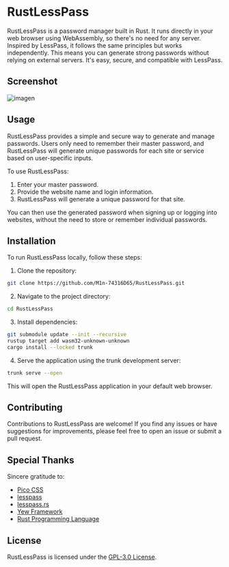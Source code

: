 # RustLessPass

RustLessPass is a password manager built in Rust. It runs directly in your web browser using WebAssembly, so there's no need for any server. Inspired by LessPass, it follows the same principles but works independently. This means you can generate strong passwords without relying on external servers. It's easy, secure, and compatible with LessPass.

## Screenshot

![imagen](https://github.com/M1n-74316D65/RustLessPass/assets/54779580/9edf60a7-581f-4474-beaf-20ba76841310)

## Usage

RustLessPass provides a simple and secure way to generate and manage passwords. Users only need to remember their master password, and RustLessPass will generate unique passwords for each site or service based on user-specific inputs.

To use RustLessPass:

1. Enter your master password.
2. Provide the website name and login information.
3. RustLessPass will generate a unique password for that site.

You can then use the generated password when signing up or logging into websites, without the need to store or remember individual passwords.

## Installation

To run RustLessPass locally, follow these steps:

1. Clone the repository:
```bash
git clone https://github.com/M1n-74316D65/RustLessPass.git
```
2. Navigate to the project directory:
```bash
cd RustLessPass
```
3. Install dependencies:
```bash
git submodule update --init --recursive
rustup target add wasm32-unknown-unknown
cargo install --locked trunk
```
4. Serve the application using the trunk development server:
```bash
trunk serve --open
```

This will open the RustLessPass application in your default web browser.

## Contributing

Contributions to RustLessPass are welcome! If you find any issues or have suggestions for improvements, please feel free to open an issue or submit a pull request.

## Special Thanks

Sincere gratitude to:

- [Pico CSS](https://picocss.com)
- [lesspass](https://github.com/lesspass/lesspass)
- [lesspass.rs](https://github.com/71/lesspass.rs)
- [Yew Framework](https://yew.rs)
- [Rust Programming Language](https://rust-lang.org)

## License

RustLessPass is licensed under the [GPL-3.0 License](LICENSE).
